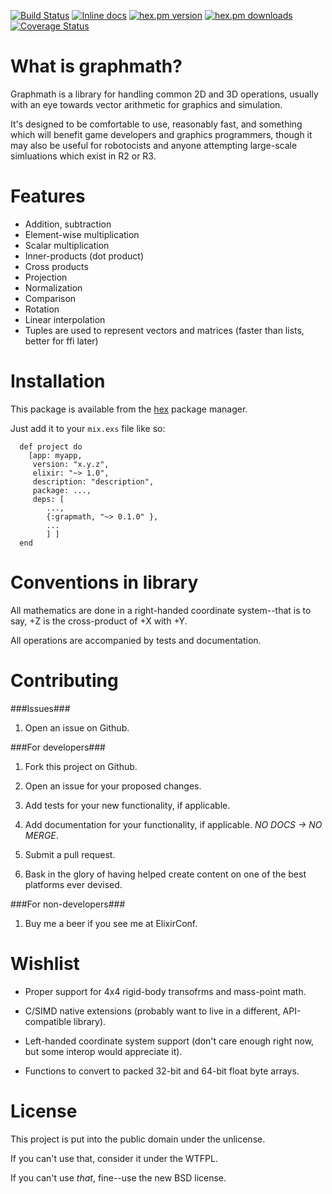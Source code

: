 [![Build Status](https://api.travis-ci.org/repositories/crertel/graphmath.svg)](https://travis-ci.org/crertel/graphmath)
[![Inline docs](http://inch-ci.org/github/crertel/graphmath.svg)](http://inch-ci.org/github/crertel/graphmath)
[![hex.pm version](https://img.shields.io/hexpm/v/graphmath.svg)](https://hex.pm/packages/graphmath)
[![hex.pm downloads](https://img.shields.io/hexpm/dt/graphmath.svg)](https://hex.pm/packages/graphmath)
[![Coverage Status](https://coveralls.io/repos/crertel/graphmath/badge.svg?branch=master)](https://coveralls.io/r/crertel/graphmath?branch=master)

What is graphmath?
===================

Graphmath is a library for handling common 2D and 3D operations, usually with an eye towards vector arithmetic for graphics and simulation.

It's designed to be comfortable to use, reasonably fast, and something which will benefit game developers and graphics programmers, though it may also be useful for robotocists and anyone attempting large-scale simluations which exist in R2 or R3.

Features
========

* Addition, subtraction
* Element-wise multiplication
* Scalar multiplication
* Inner-products (dot product)
* Cross products
* Projection
* Normalization
* Comparison
* Rotation
* Linear interpolation
* Tuples are used to represent vectors and matrices (faster than lists, better for ffi later)

Installation
============

This package is available from the [hex](https://hex.pm) package manager.

Just add it to your `mix.exs` file like so:

```
  def project do
    [app: myapp,
     version: "x.y.z",
     elixir: "~> 1.0",
     description: "description",
     package: ...,
     deps: [
        ...,
        {:grapmath, "~> 0.1.0" },
        ...
        ] ]
  end
```

Conventions in library
======================

All mathematics are done in a right-handed coordinate system--that is to say, +Z is the cross-product of +X with +Y.

All operations are accompanied by tests and documentation.

Contributing
============

###Issues###

1. Open an issue on Github.

###For developers###

1. Fork this project on Github.

2. Open an issue for your proposed changes.

3. Add tests for your new functionality, if applicable.

4. Add documentation for your functionality, if applicable. *NO DOCS -> NO MERGE*.

5. Submit a pull request.

6. Bask in the glory of having helped create content on one of the best platforms ever devised.

###For non-developers###

1. Buy me a beer if you see me at ElixirConf.

Wishlist
========

* Proper support for 4x4 rigid-body transofrms and mass-point math.

* C/SIMD native extensions (probably want to live in a different, API-compatible library).

* Left-handed coordinate system support (don't care enough right now, but some interop would appreciate it).

* Functions to convert to packed 32-bit and 64-bit float byte arrays.

License
=======

This project is put into the public domain under the unlicense.

If you can't use that, consider it under the WTFPL.

If you can't use *that*, fine--use the new BSD license.


